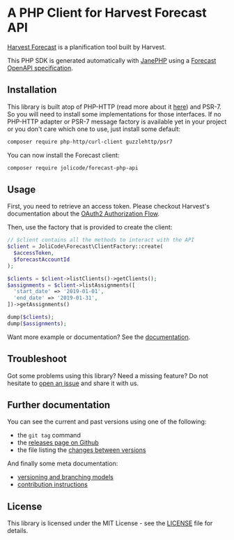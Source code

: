 # A PHP Client for Harvest Forecast API

[Harvest Forecast](https://www.getharvest.com/forecast) is a planification tool built by Harvest.

This PHP SDK is generated automatically with [JanePHP](https://github.com/janephp/janephp) using a [Forecast OpenAPI specification](Resources/forecast-openapi.yaml).


## Installation

This library is built atop of PHP-HTTP (read more about it [here](http://docs.php-http.org))
and PSR-7. So you will need to install some implementations for those interfaces.
If no PHP-HTTP adapter or PSR-7 message factory is available yet in your project
or you don't care which one to use, just install some default:

```bash
composer require php-http/curl-client guzzlehttp/psr7
```

You can now install the Forecast client:

```bash
composer require jolicode/forecast-php-api
```

## Usage

First, you need to retrieve an access token. Please checkout Harvest's documentation about the [OAuth2 Authorization Flow](https://help.getharvest.com/api-v2/authentication-api/authentication/authentication/#for-server-side-applications).

Then, use the factory that is provided to create the client:

```php
// $client contains all the methods to interact with the API
$client = JoliCode\Forecast\ClientFactory::create(
  $accessToken,
  $forecastAccountId
);

$clients = $client->listClients()->getClients();
$assignments = $client->listAssignments([
  'start_date' => '2019-01-01',
  'end_date' => '2019-01-31',
])->getAssignments()

dump($clients);
dump($assignments);
```

Want more example or documentation? See the [documentation](doc/index.md).

## Troubleshoot

Got some problems using this library? Need a missing feature?
Do not hesitate to [open an issue](https://github.com/jolicode/forecast-php-api/issues)
and share it with us.

## Further documentation

You can see the current and past versions using one of the following:

* the `git tag` command
* the [releases page on Github](https://github.com/jolicode/forecast-php-api/releases)
* the file listing the [changes between versions](CHANGELOG.md)

And finally some meta documentation:

* [versioning and branching models](VERSIONING.md)
* [contribution instructions](CONTRIBUTING.md)

## License

This library is licensed under the MIT License - see the [LICENSE](LICENSE.md)
file for details.
